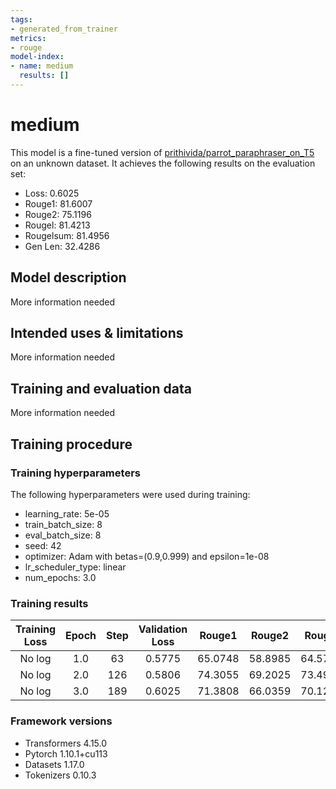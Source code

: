 ```yaml
---
tags:
- generated_from_trainer
metrics:
- rouge
model-index:
- name: medium
  results: []
---
```


<!-- This model card has been generated automatically according to the information the Trainer had access to. You
should probably proofread and complete it, then remove this comment. -->

# medium

This model is a fine-tuned version of [prithivida/parrot_paraphraser_on_T5](https://huggingface.co/prithivida/parrot_paraphraser_on_T5) on an unknown dataset.
It achieves the following results on the evaluation set:
- Loss: 0.6025
- Rouge1: 81.6007
- Rouge2: 75.1196
- Rougel: 81.4213
- Rougelsum: 81.4956
- Gen Len: 32.4286

## Model description

More information needed

## Intended uses & limitations

More information needed

## Training and evaluation data

More information needed

## Training procedure

### Training hyperparameters

The following hyperparameters were used during training:
- learning_rate: 5e-05
- train_batch_size: 8
- eval_batch_size: 8
- seed: 42
- optimizer: Adam with betas=(0.9,0.999) and epsilon=1e-08
- lr_scheduler_type: linear
- num_epochs: 3.0

### Training results

| Training Loss | Epoch | Step | Validation Loss | Rouge1  | Rouge2  | Rougel  | Rougelsum | Gen Len |
|:-------------:|:-----:|:----:|:---------------:|:-------:|:-------:|:-------:|:---------:|:-------:|
| No log        | 1.0   | 63   | 0.5775          | 65.0748 | 58.8985 | 64.5731 | 63.6249   | 19.0    |
| No log        | 2.0   | 126  | 0.5806          | 74.3055 | 69.2025 | 73.4922 | 73.0941   | 17.8571 |
| No log        | 3.0   | 189  | 0.6025          | 71.3808 | 66.0359 | 70.1235 | 69.4614   | 18.0    |


### Framework versions

- Transformers 4.15.0
- Pytorch 1.10.1+cu113
- Datasets 1.17.0
- Tokenizers 0.10.3
